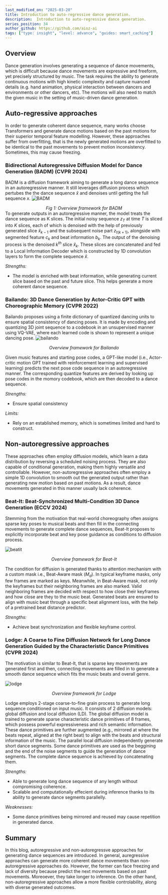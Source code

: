 ```yaml
---
last_modified_on: "2025-03-20"
title: Introduction to auto-regressive dance generation.
description:  Introduction to auto-regressive dance generation.
series_position: 34
author_github: https://github.com/aioz-ai
tags: ["type: insight", "level: advance", "guides: smart_caching"]
---
```


## Overview
Dance generation involves generating a sequence of dance movements, which is difficult because dance movements are expressive and freeform, yet precisely structured by music. The task requires the ability to generate continuous motions with high kinetic complexity and capture nuanced details (e.g. hand animation, physical interaction between dancers and environments or other dancers, etc). The motions will also need to match the given music in the setting of music-driven dance generation.

## Auto-regressive approaches
In order to generate coherent dance sequence, many works choose Transformers and generate dance motions based on the past motions for their superior temporal feature modelling. However, these approaches suffer from overfitting, that is the newly generated motions are overfitted to be identical to the past movements to prevent motion inconsistency. Sometimes, this may cause freezing. 

### Bidirectional Autoregressive Diffusion Model for Dance Generation (BADM) (CVPR 2024)
BADM is a diffusion framework aiming to generate a long dance sequence in an autoregressive manner. It still leverages diffusion process which pertubes the the dance sequence $\hat{x}$ and denoises until getting the full sequence $x$. 
![BADM](https://vision.aioz.io/f/64cfe398b3d8405a82d1/)
*<center>Fig 1: Overview framework for BADM</center>*
To generate outputs in an autoregressive manner, the model treats the dance sequence as K slices. The initial noisy sequence $z_T$ at time $T$ is sliced into $K$ slices, each of which is denoised with the help of previously generated slice $\hat{x}_{k - 1}$ and the subsequent noise part $z_{t(k + 1)}$, alongside with segmented feature $c_k$ and beat information $b_k$. The output of the denoising process is the denoised $k^{th}$ slice $\hat{x}_k$. These slices are concatenated and fed to a Local Information Decoder which is constructed by 1D convolution layers to form the complete sequence $\hat{x}$.

*Strengths:*
- The model is enriched with beat information, while generating current slice based on the past and future slice. This helps generate a more coherent dance sequence. 

### Bailando: 3D Dance Generation by Actor-Critic GPT with Choreographic Memory (CVPR 2022)
Bailando proposes using a finite dictionary of quantized dancing units to ensure spatial consistency of dancing poses. It is made by encoding and quantizing 3D joint sequence to a codebook in an unsupervised manner using VQ-VAE, where each learned code is shown to represent a unique dancing pose. 
![bailando](https://vision.aioz.io/f/516cce1624f9408194b2/)
*<center>Overview framework for Bailando</center>*

Given music features and starting pose codes, a GPT-like model (i.e., Actor-critic motion GPT trained with reinforcement learning and supervised learning) predicts the next pose code sequence in an autoregressive manner. The corresponding quantize features are derived by looking up pose codes in the momory codebook, which are then decoded to a dance sequence.  

*Strengths:*
- Ensure spatial consistency

*Limits:*
- Rely on an established memory, which is sometimes limited and hard to construct. 


## Non-autoregressive approaches
These approaches often employ diffusion models, which learn a data distribution by reversing a scheduled noising process. They are also capable of conditional generation, making them highly versatile and controllable. However, non-autoregressive approaches often employ a simple 1D convolution to smooth out the generated output rather than generating new motion based on past motions. As a result, dance movements generated in this manner usually lack coherence. 

### Beat-It: Beat-Synchronized Multi-Condition 3D Dance Generation (ECCV 2024)
Stemming from the motivation that real-world choreography often assigns sparse key poses to musical beats and then fill in the connecting movements to generate complete dance sequences, Beat-It proposes to explicitly incorporate beat and key pose guidance as conditions to diffusion process.

![beatit](https://vision.aioz.io/f/e5d51a06b9ef43bd90a4/)
*<center> Overview framework for Beat-It </center>*

The condition for diffusion is generated thanks to attention mechanism with a custom mask i.e., Beat-Aware mask ($M_d$). In typical keyframe masks, only few frames are marked as keys. Meanwhile, in Beat-Aware mask, not only the keyframes but their neighboring frames are also marked. Valid neighboring frames are decided with respect to how close their keyframes and how close are they to the music beat. Generated beats are ensured to align with music beat through a specific beat alignment loss, with the help of a pretrained beat distance predictor.

*Strengths:*
- Achieve beat synchronization and flexible keyframe control. 

### Lodge: A Coarse to Fine Diffusion Network for Long Dance Generation Guided by the Characteristic Dance Primitives (CVPR 2024)
The motivation is similar to Beat-It, that is sparse key movements are generated first and then, connecting movements are filled in to generate a smooth dance sequence which fits the music beats and overall genre. 

![lodge](https://vision.aioz.io/f/cdd3870d14df44e391e4/)
*<center>Overview framework for Lodge</center>*

Lodge employs 2-stage coarse-to-fine grain process to generate long sequence conditioned on input music. It consists of 2 diffusion models: global diffusion and local diffusion (LD). The global diffusion model is trained to generate sparse characteristic dance primitives of 8 frames, which possess powerful expressiveness and rich semantic information. These dance primitives are further augmented (e.g., mirrored at where the beats repeat, aligned at the right beat) to align with the beats and structural information of the music. The parallel local diffusion independently generate short dance segments. Some dance primitives are used as the beggining and the end of the noise segments to guide the generation of dance segments. The complete dance sequence is achieved by concatenating them.

*Strengths:*
- Able to generate long dance sequence of any length without compromising coherence. 
- Scalable and computationally effecient during inference thanks to its ability to generate dance segments parallelly.

*Weaknesses:*
- Some dance primitives being mirrored and reused may cause repetition in generated dance.

## Summary
In this blog, autoregressive and non-autoregressve approaches for generating dance sequences are introduced. In general, auregressive approaches can generate more coherent dance movements than non-autoregressive approaches do. However, the former can face freezing and lack of diversity because predict the next movements based on past movements. Moreoever, they take longer to inference. On the other hand, non-autoregressive approaches allow a more flexible controlability, along with diverse generated outcomes.  
